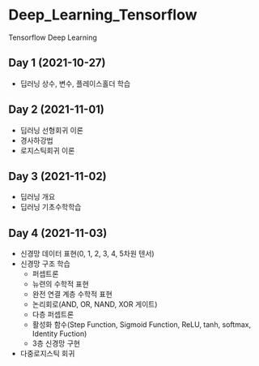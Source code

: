 # Deep_Learning_Tensorflow
Tensorflow Deep Learning

## Day 1 (2021-10-27)
- 딥러닝 상수, 변수, 플레이스홀더 학습

## Day 2 (2021-11-01)
- 딥러닝 선형회귀 이론
- 경사하강법 
- 로지스틱회귀 이론

## Day 3 (2021-11-02)
- 딥러닝 개요
- 딥러닝 기초수학학습

## Day 4 (2021-11-03)
- 신경망 데이터 표현(0, 1, 2, 3, 4, 5차원 텐서)
- 신경망 구조 학습
  - 퍼셉트론
  - 뉴련의 수학적 표현
  - 완전 연결 계층 수학적 표현
  - 논리회로(AND, OR, NAND, XOR 게이트)
  - 다층 퍼셉트론
  - 활성화 함수(Step Function, Sigmoid Function, ReLU, tanh, softmax, Identity Fuction)
  - 3층 신경망 구현
- 다중로지스틱 회귀 
